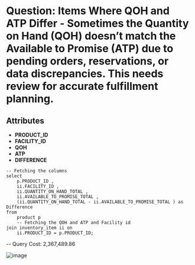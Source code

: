 # Question: Items Where QOH and ATP Differ - Sometimes the Quantity on Hand (QOH) doesn’t match the Available to Promise (ATP) due to pending orders, reservations, or data discrepancies. This needs review for accurate fulfillment planning.

## Attributes
- **PRODUCT_ID**
- **FACILITY_ID**
- **QOH**
- **ATP**
- **DIFFERENCE**

```
-- Fetching the columns
select
	p.PRODUCT_ID ,
	ii.FACILITY_ID ,
	ii.QUANTITY_ON_HAND_TOTAL ,
	ii.AVAILABLE_TO_PROMISE_TOTAL ,
	(ii.QUANTITY_ON_HAND_TOTAL - ii.AVAILABLE_TO_PROMISE_TOTAL ) as Difference
from
	product p
	-- Fetching the QOH and ATP and Facility id	
join inventory_item ii on
	ii.PRODUCT_ID = p.PRODUCT_ID;
```

-- Query Cost: 2,367,489.86

![image](https://github.com/user-attachments/assets/c40699f8-41d1-48f7-9567-9681a11028f6)

